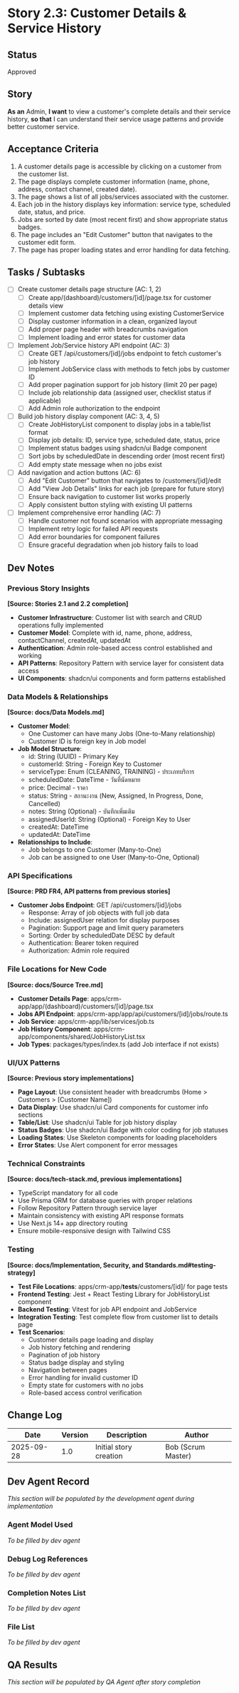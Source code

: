 # Story 2.3: Customer Details & Service History

<!-- Powered by BMAD™ Core -->

## Status
Approved

## Story
**As an** Admin,
**I want** to view a customer's complete details and their service history,
**so that** I can understand their service usage patterns and provide better customer service.

## Acceptance Criteria

1. A customer details page is accessible by clicking on a customer from the customer list.
2. The page displays complete customer information (name, phone, address, contact channel, created date).
3. The page shows a list of all jobs/services associated with the customer.
4. Each job in the history displays key information: service type, scheduled date, status, and price.
5. Jobs are sorted by date (most recent first) and show appropriate status badges.
6. The page includes an "Edit Customer" button that navigates to the customer edit form.
7. The page has proper loading states and error handling for data fetching.

## Tasks / Subtasks

- [ ] Create customer details page structure (AC: 1, 2)
  - [ ] Create app/(dashboard)/customers/[id]/page.tsx for customer details view
  - [ ] Implement customer data fetching using existing CustomerService
  - [ ] Display customer information in a clean, organized layout
  - [ ] Add proper page header with breadcrumbs navigation
  - [ ] Implement loading and error states for customer data
- [ ] Implement Job/Service history API endpoint (AC: 3)
  - [ ] Create GET /api/customers/[id]/jobs endpoint to fetch customer's job history
  - [ ] Implement JobService class with methods to fetch jobs by customer ID
  - [ ] Add proper pagination support for job history (limit 20 per page)
  - [ ] Include job relationship data (assigned user, checklist status if applicable)
  - [ ] Add Admin role authorization to the endpoint
- [ ] Build job history display component (AC: 3, 4, 5)
  - [ ] Create JobHistoryList component to display jobs in a table/list format
  - [ ] Display job details: ID, service type, scheduled date, status, price
  - [ ] Implement status badges using shadcn/ui Badge component
  - [ ] Sort jobs by scheduledDate in descending order (most recent first)
  - [ ] Add empty state message when no jobs exist
- [ ] Add navigation and action buttons (AC: 6)
  - [ ] Add "Edit Customer" button that navigates to /customers/[id]/edit
  - [ ] Add "View Job Details" links for each job (prepare for future story)
  - [ ] Ensure back navigation to customer list works properly
  - [ ] Apply consistent button styling with existing UI patterns
- [ ] Implement comprehensive error handling (AC: 7)
  - [ ] Handle customer not found scenarios with appropriate messaging
  - [ ] Implement retry logic for failed API requests
  - [ ] Add error boundaries for component failures
  - [ ] Ensure graceful degradation when job history fails to load

## Dev Notes

### Previous Story Insights
**[Source: Stories 2.1 and 2.2 completion]**
- **Customer Infrastructure**: Customer list with search and CRUD operations fully implemented
- **Customer Model**: Complete with id, name, phone, address, contactChannel, createdAt, updatedAt
- **Authentication**: Admin role-based access control established and working
- **API Patterns**: Repository Pattern with service layer for consistent data access
- **UI Components**: shadcn/ui components and form patterns established

### Data Models & Relationships
**[Source: docs/Data Models.md]**
- **Customer Model**:
  - One Customer can have many Jobs (One-to-Many relationship)
  - Customer ID is foreign key in Job model
- **Job Model Structure**:
  - id: String (UUID) - Primary Key
  - customerId: String - Foreign Key to Customer
  - serviceType: Enum (CLEANING, TRAINING) - ประเภทบริการ
  - scheduledDate: DateTime - วันที่นัดหมาย
  - price: Decimal - ราคา
  - status: String - สถานะงาน (New, Assigned, In Progress, Done, Cancelled)
  - notes: String (Optional) - บันทึกเพิ่มเติม
  - assignedUserId: String (Optional) - Foreign Key to User
  - createdAt: DateTime
  - updatedAt: DateTime
- **Relationships to Include**:
  - Job belongs to one Customer (Many-to-One)
  - Job can be assigned to one User (Many-to-One, Optional)

### API Specifications
**[Source: PRD FR4, API patterns from previous stories]**
- **Customer Jobs Endpoint**: GET /api/customers/[id]/jobs
  - Response: Array of job objects with full job data
  - Include: assignedUser relation for display purposes
  - Pagination: Support page and limit query parameters
  - Sorting: Order by scheduledDate DESC by default
  - Authentication: Bearer token required
  - Authorization: Admin role required

### File Locations for New Code
**[Source: docs/Source Tree.md]**
- **Customer Details Page**: apps/crm-app/app/(dashboard)/customers/[id]/page.tsx
- **Jobs API Endpoint**: apps/crm-app/app/api/customers/[id]/jobs/route.ts
- **Job Service**: apps/crm-app/lib/services/job.ts
- **Job History Component**: apps/crm-app/components/shared/JobHistoryList.tsx
- **Job Types**: packages/types/index.ts (add Job interface if not exists)

### UI/UX Patterns
**[Source: Previous story implementations]**
- **Page Layout**: Use consistent header with breadcrumbs (Home > Customers > [Customer Name])
- **Data Display**: Use shadcn/ui Card components for customer info sections
- **Table/List**: Use shadcn/ui Table for job history display
- **Status Badges**: Use shadcn/ui Badge with color coding for job statuses
- **Loading States**: Use Skeleton components for loading placeholders
- **Error States**: Use Alert component for error messages

### Technical Constraints
**[Source: docs/tech-stack.md, previous implementations]**
- TypeScript mandatory for all code
- Use Prisma ORM for database queries with proper relations
- Follow Repository Pattern through service layer
- Maintain consistency with existing API response formats
- Use Next.js 14+ app directory routing
- Ensure mobile-responsive design with Tailwind CSS

### Testing

**[Source: docs/Implementation, Security, and Standards.md#testing-strategy]**
- **Test File Locations**: apps/crm-app/__tests__/customers/[id]/ for page tests
- **Frontend Testing**: Jest + React Testing Library for JobHistoryList component
- **Backend Testing**: Vitest for job API endpoint and JobService
- **Integration Testing**: Test complete flow from customer list to details page
- **Test Scenarios**:
  - Customer details page loading and display
  - Job history fetching and rendering
  - Pagination of job history
  - Status badge display and styling
  - Navigation between pages
  - Error handling for invalid customer ID
  - Empty state for customers with no jobs
  - Role-based access control verification

## Change Log

| Date | Version | Description | Author |
|------|---------|-------------|---------|
| 2025-09-28 | 1.0 | Initial story creation | Bob (Scrum Master) |

## Dev Agent Record

*This section will be populated by the development agent during implementation*

### Agent Model Used
*To be filled by dev agent*

### Debug Log References
*To be filled by dev agent*

### Completion Notes List
*To be filled by dev agent*

### File List
*To be filled by dev agent*

## QA Results

*This section will be populated by QA Agent after story completion*